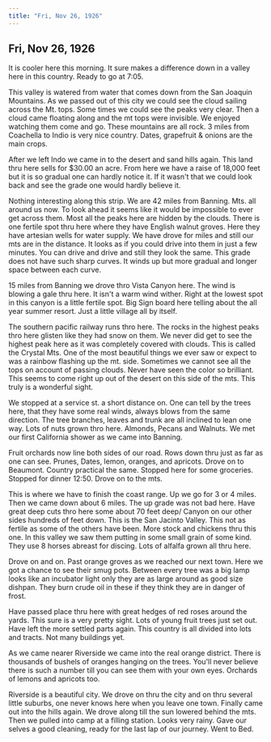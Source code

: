 ```yaml
---  
title: "Fri, Nov 26, 1926"  
---  
```

## Fri, Nov 26, 1926
It is cooler here this morning. It sure makes a difference down in a valley here in this country. Ready to go at 7:05.

This valley is watered from water that comes down from the San Joaquin Mountains. As we passed out of this city we could see the cloud sailing across the Mt. tops. Some times we could see the peaks very clear. Then a cloud came floating along and the mt tops were invisible. We enjoyed watching them come and go. These mountains are all rock. 3 miles from Coachella to Indio is very nice country. Dates, grapefruit & onions are the main crops. 

After we left Indo we came in to the desert and sand hills again. This land thru here sells for $30.00 an acre. From here we have a raise of 18,000 feet but it is so gradual one can hardly notice it. If it wasn't that we could look back and see the grade one would hardly believe it.

Nothing interesting along this strip. We are 42 miles from Banning. Mts. all around us now. To look ahead it seems like it would be impossible to ever get across them. Most all the peaks here are hidden by the clouds. There is one fertile spot thru here where they have English walnut groves. Here they have artesian wells for water supply. We have drove for miles and still our mts are in the distance. It looks as if you could drive into them in just a few minutes. You can drive and drive and still they look the same. This grade does not have such sharp curves. It winds up but more gradual and longer space between each curve. 

15 miles from Banning we drove thro Vista Canyon here. The wind is blowing a gale thru here. It isn't a warm wind wither. Right at the lowest spot in this canyon is a little fertile spot. Big Sign board here telling about the all year summer resort. Just a little village all by itself. 

The southern pacific railway runs thro here. The rocks in the highest peaks thro here glisten like they had snow on them. We never did get to see the highest peak here as it was completely covered with clouds. This is called the Crystal Mts. One of the most beautiful things we ever saw or expect to was a rainbow flashing up the mt. side. Sometimes we cannot see all the tops on account of passing clouds. Never have seen the color so brilliant. This seems to come right up out of the desert on this side of the mts. This truly is a wonderful sight.

We stopped at a service st. a short distance on. One can tell by the trees here, that they have some real winds, always blows from the same direction. The tree branches, leaves and trunk are all inclined to lean one way. Lots of nuts grown thro here. Almonds, Pecans and Walnuts. We met our first California shower as we came into Banning.

Fruit orchards now line both sides of our road. Rows down thru just as far as one can see. Prunes, Dates, lemon, oranges, and apricots. Drove on to Beaumont. Country practical the same. Stopped here for some groceries. Stopped for dinner 12:50. Drove on to the mts. 

This is where we have to finish the coast range. Up we go for 3 or 4 miles. Then we came down about 6 miles. The up grade was not bad here. Have great deep cuts thro here some about 70 feet deep/ Canyon on our other sides hundreds of feet down. This is the San Jacinto Valley. This not as fertile as some of the others have been. More stock and chickens thru this one. In this valley we saw them putting in some small grain of some kind. They use 8 horses abreast for discing. Lots of alfalfa grown all thru here.

Drove on and on. Past orange groves as we reached our next town. Here we got a chance to see their smug pots. Between every tree was a big lamp looks like an incubator light only they are as large around as good size dishpan. They burn crude oil in these if they think they are in danger of frost.

Have passed place thru here with great hedges of red roses around the yards. This sure is a very pretty sight. Lots of young fruit trees just set out. Have left the more settled parts again. This country is all divided into lots and tracts. Not many buildings yet. 

As we came nearer Riverside we came into the real orange district. There is thousands of bushels of oranges hanging on the trees. You'll never believe there is such a number till you can see them with your own eyes. Orchards of lemons and apricots too.

Riverside is a beautiful city. We drove on thru the city and on thru several little suburbs, one never knows here when you leave one town. Finally came out into the hills again. We drove along till the sun lowered behind the mts. Then we pulled into camp at a filling station. Looks very rainy. Gave our selves a good cleaning, ready for the last lap of our journey. Went to Bed.

